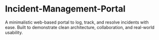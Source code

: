 # Incident-Management-Portal
A minimalistic web-based portal to log, track, and resolve incidents with ease. Built to demonstrate clean architecture, collaboration, and real-world usability.
